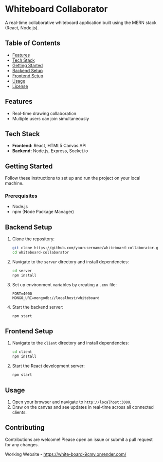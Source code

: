 # Whiteboard Collaborator

A real-time collaborative whiteboard application built using the MERN stack (React, Node.js).

## Table of Contents
- [Features](#features)
- [Tech Stack](#tech-stack)
- [Getting Started](#getting-started)
- [Backend Setup](#backend-setup)
- [Frontend Setup](#frontend-setup)
- [Usage](#usage)
- [License](#license)

## Features
- Real-time drawing collaboration
- Multiple users can join simultaneously

## Tech Stack
- **Frontend:** React, HTML5 Canvas API
- **Backend:** Node.js, Express, Socket.io

## Getting Started
Follow these instructions to set up and run the project on your local machine.

### Prerequisites
- Node.js
- npm (Node Package Manager)

## Backend Setup
1. Clone the repository:
    ```bash
    git clone https://github.com/yourusername/whiteboard-collaborator.git
    cd whiteboard-collaborator
    ```

2. Navigate to the `server` directory and install dependencies:
    ```bash
    cd server
    npm install
    ```

3. Set up environment variables by creating a `.env` file:
    ```plaintext
    PORT=4000
    MONGO_URI=mongodb://localhost/whiteboard
    ```

4. Start the backend server:
    ```bash
    npm start
    ```

## Frontend Setup
1. Navigate to the `client` directory and install dependencies:
    ```bash
    cd client
    npm install
    ```

2. Start the React development server:
    ```bash
    npm start
    ```

## Usage
1. Open your browser and navigate to `http://localhost:3000`.
2. Draw on the canvas and see updates in real-time across all connected clients.

## Contributing
Contributions are welcome! Please open an issue or submit a pull request for any changes.


Working Website - https://white-board-9cmv.onrender.com/

